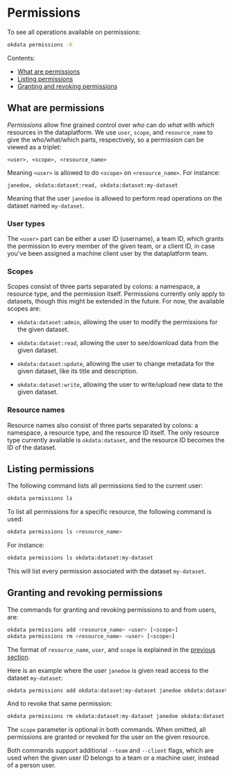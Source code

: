 # Permissions

To see all operations available on permissions:

```bash
okdata permissions -h
```

Contents:
* [What are permissions](#what-are-permissions)
* [Listing permissions](#listing-permissions)
* [Granting and revoking permissions](#granting-and-revoking-permissions)

## What are permissions

*Permissions* allow fine grained control over *who* can do *what* with *which*
resources in the dataplatform. We use `user`, `scope`, and `resource_name` to
give the who/what/which parts, respectively, so a permission can be viewed as a
triplet:

    <user>, <scope>, <resource_name>

Meaning `<user>` is allowed to do `<scope>` on `<resource_name>`. For instance:

    janedoe, okdata:dataset:read, okdata:dataset:my-dataset

Meaning that the user `janedoe` is allowed to perform read operations on the
dataset named `my-dataset`.

### User types

The `<user>` part can be either a user ID (username), a team ID, which grants
the permission to every member of the given team, or a client ID, in case you've
been assigned a machine client user by the dataplatform team.

### Scopes

Scopes consist of three parts separated by colons: a namespace, a resource type,
and the permission itself. Permissions currently only apply to datasets, though
this might be extended in the future. For now, the available scopes are:

- `okdata:dataset:admin`, allowing the user to modify the permissions for the
  given dataset.

- `okdata:dataset:read`, allowing the user to see/download data from the given
  dataset.

- `okdata:dataset:update`, allowing the user to change metadata for the given
  dataset, like its title and description.

- `okdata:dataset:write`, allowing the user to write/upload new data to the
  given dataset.

### Resource names

Resource names also consist of three parts separated by colons: a namespace, a
resource type, and the resource ID itself. The only resource type currently
available is `okdata:dataset`, and the resource ID becomes the ID of the
dataset.

## Listing permissions

The following command lists all permissions tied to the current user:

```bash
okdata permissions ls
```

To list all permissions for a specific resource, the following command is used:

```bash
okdata permissions ls <resource_name>
```

For instance:

```bash
okdata permissions ls okdata:dataset:my-dataset
```

This will list every permission associated with the dataset `my-dataset`.

## Granting and revoking permissions

The commands for granting and revoking permissions to and from users, are:

```bash
okdata permissions add <resource_name> <user> [<scope>]
okdata permissions rm <resource_name> <user> [<scope>]
```

The format of `resource_name`, `user`, and `scope` is explained in the [previous
section](#what-are-permissions).

Here is an example where the user `janedoe` is given read access to the dataset
`my-dataset`:

```bash
okdata permissions add okdata:dataset:my-dataset janedoe okdata:dataset:read
```

And to revoke that same permission:

```bash
okdata permissions rm okdata:dataset:my-dataset janedoe okdata:dataset:read
```

The `scope` parameter is optional in both commands. When omitted, all
permissions are granted or revoked for the user on the given resource.

Both commands support additional `--team` and `--client` flags, which are used
when the given user ID belongs to a team or a machine user, instead of a person
user.

